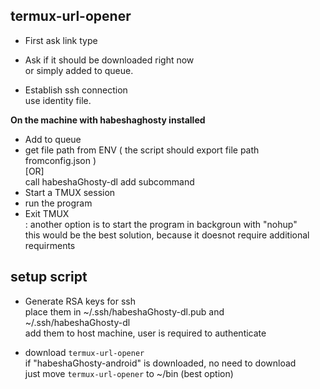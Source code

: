 ##	 termux-url-opener
 
 - First ask link type
 - Ask if it should be downloaded right now 
 <br>or simply added to queue.

 - Establish ssh connection 
 <br/>use identity file.
 
 **On the machine with habeshaghosty installed**
- Add to queue 
- get file path from ENV ( the script should export file path fromconfig.json )
<br>  [OR]
<br>call habeshaGhosty-dl add subcommand
- Start a TMUX session
- run the program 
- Exit TMUX
<br>: another option is to start the program in backgroun with "nohup"
<br>this would be the best solution, because it doesnot require additional requirments
   
 
## setup script

 - Generate RSA keys for ssh 
<br>place them in   ~/.ssh/habeshaGhosty-dl.pub and
<br>					~/.ssh/habeshaGhosty-dl
<br>add them to host machine, user is required to authenticate

- download `termux-url-opener`
<br>if "habeshaGhosty-android" is downloaded, no need to download 
<br>just move `termux-url-opener` to ~/bin (best option)

